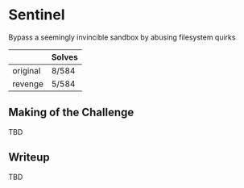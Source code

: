 # Sentinel

Bypass a seemingly invincible sandbox by abusing filesystem quirks

|           | Solves |
| --------- | ------ |
| original  | 8/584  |
| revenge   | 5/584  |

## Making of the Challenge

TBD

## Writeup

TBD
